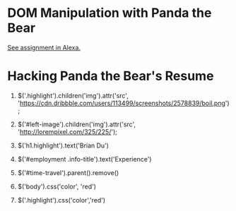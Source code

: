 # DOM Manipulation with Panda the Bear
[See assignment in Alexa.](https://alexa.bitmaker.co/cohorts/67/assignments/2051/latest)


# Hacking Panda the Bear's Resume

1. $('.highlight').children('img').attr('src', 'https://cdn.dribbble.com/users/113499/screenshots/2578839/boil.png');

1. $('#left-image').children('img').attr('src', 'http://lorempixel.com/325/225/');

2. $('h1.highlight').text('Brian Du')

3. $('#employment .info-title').text('Experience')

4. $('#time-travel').parent().remove()

5. $('body').css('color', 'red')

6. $('.highlight').css('color','red')
